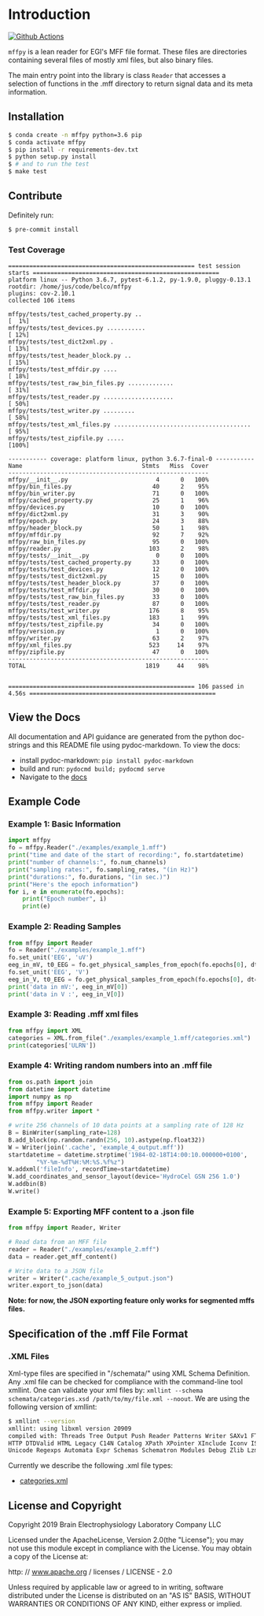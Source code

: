 # Introduction

[![Github Actions](https://github.com/BEL-Public/mffpy/workflows/lint-and-test/badge.svg)
](https://github.com/BEL-Public/mffpy/actions)

`mffpy` is a lean reader for EGI's MFF file format.  These files are
directories containing several files of mostly xml files, but also binary
files.

The main entry point into the library is class `Reader` that accesses a
selection of functions in the .mff directory to return signal data and its meta
information.

## Installation

```bash
$ conda create -n mffpy python=3.6 pip
$ conda activate mffpy
$ pip install -r requirements-dev.txt
$ python setup.py install
$ # and to run the test
$ make test
```

## Contribute

Definitely run:
```bash
$ pre-commit install
```

### Test Coverage

```
===================================================== test session starts =====================================================
platform linux -- Python 3.6.7, pytest-6.1.2, py-1.9.0, pluggy-0.13.1
rootdir: /home/jus/code/belco/mffpy
plugins: cov-2.10.1
collected 106 items

mffpy/tests/test_cached_property.py ..                                                                                  [  1%]
mffpy/tests/test_devices.py ...........                                                                                 [ 12%]
mffpy/tests/test_dict2xml.py .                                                                                          [ 13%]
mffpy/tests/test_header_block.py ..                                                                                     [ 15%]
mffpy/tests/test_mffdir.py ....                                                                                         [ 18%]
mffpy/tests/test_raw_bin_files.py .............                                                                         [ 31%]
mffpy/tests/test_reader.py ....................                                                                         [ 50%]
mffpy/tests/test_writer.py .........                                                                                    [ 58%]
mffpy/tests/test_xml_files.py .......................................                                                   [ 95%]
mffpy/tests/test_zipfile.py .....                                                                                       [100%]

----------- coverage: platform linux, python 3.6.7-final-0 -----------
Name                                  Stmts   Miss  Cover
---------------------------------------------------------
mffpy/__init__.py                         4      0   100%
mffpy/bin_files.py                       40      2    95%
mffpy/bin_writer.py                      71      0   100%
mffpy/cached_property.py                 25      1    96%
mffpy/devices.py                         10      0   100%
mffpy/dict2xml.py                        31      3    90%
mffpy/epoch.py                           24      3    88%
mffpy/header_block.py                    50      1    98%
mffpy/mffdir.py                          92      7    92%
mffpy/raw_bin_files.py                   95      0   100%
mffpy/reader.py                         103      2    98%
mffpy/tests/__init__.py                   0      0   100%
mffpy/tests/test_cached_property.py      33      0   100%
mffpy/tests/test_devices.py              12      0   100%
mffpy/tests/test_dict2xml.py             15      0   100%
mffpy/tests/test_header_block.py         37      0   100%
mffpy/tests/test_mffdir.py               30      0   100%
mffpy/tests/test_raw_bin_files.py        33      0   100%
mffpy/tests/test_reader.py               87      0   100%
mffpy/tests/test_writer.py              176      8    95%
mffpy/tests/test_xml_files.py           183      1    99%
mffpy/tests/test_zipfile.py              34      0   100%
mffpy/version.py                          1      0   100%
mffpy/writer.py                          63      2    97%
mffpy/xml_files.py                      523     14    97%
mffpy/zipfile.py                         47      0   100%
---------------------------------------------------------
TOTAL                                  1819     44    98%


===================================================== 106 passed in 4.56s =====================================================
```

## View the Docs

All documentation and API guidance are generated from the python doc-strings
and this README file using pydoc-markdown.  To view the docs:

* install pydoc-markdown: `pip install pydoc-markdown`
* build and run:  `pydocmd build; pydocmd serve`
* Navigate to the [docs](http://localhost:8000)

## Example Code

### Example 1:  Basic Information

```python
import mffpy
fo = mffpy.Reader("./examples/example_1.mff")
print("time and date of the start of recording:", fo.startdatetime)
print("number of channels:", fo.num_channels)
print("sampling rates:", fo.sampling_rates, "(in Hz)")
print("durations:", fo.durations, "(in sec.)")
print("Here's the epoch information")
for i, e in enumerate(fo.epochs):
    print("Epoch number", i)
    print(e)
```

### Example 2: Reading Samples

```python
from mffpy import Reader
fo = Reader("./examples/example_1.mff")
fo.set_unit('EEG', 'uV')
eeg_in_mV, t0_EEG = fo.get_physical_samples_from_epoch(fo.epochs[0], dt=0.1)['EEG']
fo.set_unit('EEG', 'V')
eeg_in_V, t0_EEG = fo.get_physical_samples_from_epoch(fo.epochs[0], dt=0.1)['EEG']
print('data in mV:', eeg_in_mV[0])
print('data in V :', eeg_in_V[0])
```

### Example 3: Reading .mff xml files

```python
from mffpy import XML
categories = XML.from_file("./examples/example_1.mff/categories.xml")
print(categories['ULRN'])
```

### Example 4: Writing random numbers into an .mff file

```python
from os.path import join
from datetime import datetime
import numpy as np
from mffpy import Reader
from mffpy.writer import *

# write 256 channels of 10 data points at a sampling rate of 128 Hz
B = BinWriter(sampling_rate=128)
B.add_block(np.random.randn(256, 10).astype(np.float32))
W = Writer(join('.cache', 'example_4_output.mff'))
startdatetime = datetime.strptime('1984-02-18T14:00:10.000000+0100',
        "%Y-%m-%dT%H:%M:%S.%f%z")
W.addxml('fileInfo', recordTime=startdatetime)
W.add_coordinates_and_sensor_layout(device='HydroCel GSN 256 1.0')
W.addbin(B)
W.write()
```


### Example 5: Exporting MFF content to a .json file

```python
from mffpy import Reader, Writer

# Read data from an MFF file
reader = Reader("./examples/example_2.mff")
data = reader.get_mff_content()

# Write data to a JSON file
writer = Writer(".cache/example_5_output.json")
writer.export_to_json(data)
```
**Note: for now, the JSON exporting feature only works for segmented mffs files.**

## Specification of the .mff File Format

### .XML Files

Xml-type files are specified in "/schemata/" using XML Schema Definition.  Any
.xml file can be checked for compliance with the command-line tool xmllint.
One can validate your xml files by: `xmllint --schema schemata/categories.xsd
/path/to/my/file.xml --noout`.  We are using the following version of xmllint:

```bash
$ xmllint --version
xmllint: using libxml version 20909
compiled with: Threads Tree Output Push Reader Patterns Writer SAXv1 FTP
HTTP DTDValid HTML Legacy C14N Catalog XPath XPointer XInclude Iconv ISO8859X
Unicode Regexps Automata Expr Schemas Schematron Modules Debug Zlib Lzma
```

Currently we describe the following .xml file types:

- [categories.xml](schemata/categories.xsd)


## License and Copyright

Copyright 2019 Brain Electrophysiology Laboratory Company LLC

Licensed under the ApacheLicense, Version 2.0(the "License");
you may not use this module except in compliance with the License.
You may obtain a copy of the License at:

http: // www.apache.org / licenses / LICENSE - 2.0

Unless required by applicable law or agreed to in writing, software
distributed under the License is distributed on an
"AS IS" BASIS, WITHOUT WARRANTIES OR CONDITIONS OF
ANY KIND, either express or implied.
